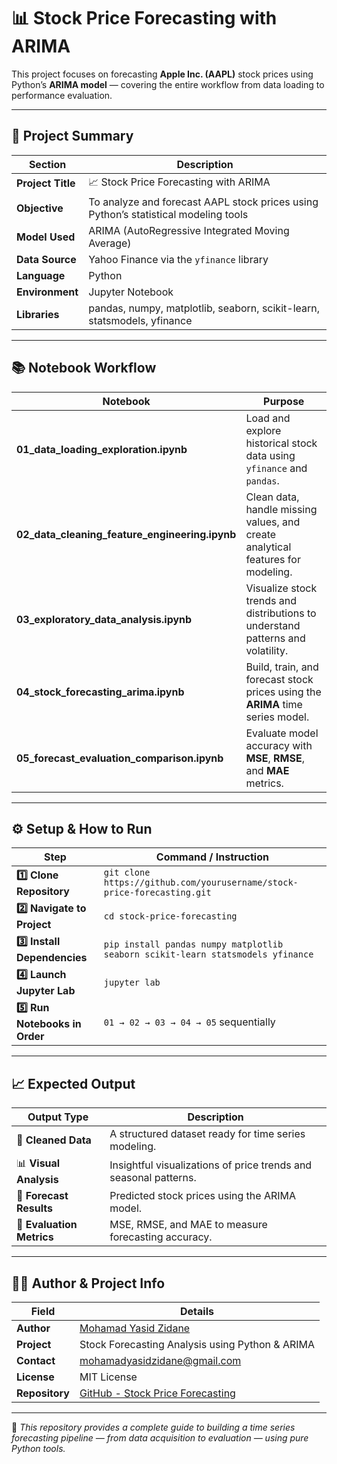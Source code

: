 # 📊 Stock Price Forecasting with ARIMA

This project focuses on forecasting **Apple Inc. (AAPL)** stock prices using Python’s **ARIMA model** — covering the entire workflow from data loading to performance evaluation.

---

## 🧭 Project Summary

| Section | Description |
|----------|-------------|
| **Project Title** | 📈 Stock Price Forecasting with ARIMA |
| **Objective** | To analyze and forecast AAPL stock prices using Python’s statistical modeling tools |
| **Model Used** | ARIMA (AutoRegressive Integrated Moving Average) |
| **Data Source** | Yahoo Finance via the `yfinance` library |
| **Language** | Python |
| **Environment** | Jupyter Notebook |
| **Libraries** | pandas, numpy, matplotlib, seaborn, scikit-learn, statsmodels, yfinance |

---

## 📚 Notebook Workflow

| Notebook | Purpose |
|-----------|----------|
| **01_data_loading_exploration.ipynb** | Load and explore historical stock data using `yfinance` and `pandas`. |
| **02_data_cleaning_feature_engineering.ipynb** | Clean data, handle missing values, and create analytical features for modeling. |
| **03_exploratory_data_analysis.ipynb** | Visualize stock trends and distributions to understand patterns and volatility. |
| **04_stock_forecasting_arima.ipynb** | Build, train, and forecast stock prices using the **ARIMA** time series model. |
| **05_forecast_evaluation_comparison.ipynb** | Evaluate model accuracy with **MSE**, **RMSE**, and **MAE** metrics. |

---

## ⚙️ Setup & How to Run

| Step | Command / Instruction |
|------|------------------------|
| **1️⃣ Clone Repository** | `git clone https://github.com/yourusername/stock-price-forecasting.git` |
| **2️⃣ Navigate to Project** | `cd stock-price-forecasting` |
| **3️⃣ Install Dependencies** | `pip install pandas numpy matplotlib seaborn scikit-learn statsmodels yfinance` |
| **4️⃣ Launch Jupyter Lab** | `jupyter lab` |
| **5️⃣ Run Notebooks in Order** | `01 → 02 → 03 → 04 → 05` sequentially |

---

## 📈 Expected Output

| Output Type | Description |
|--------------|--------------|
| 🧹 **Cleaned Data** | A structured dataset ready for time series modeling. |
| 📊 **Visual Analysis** | Insightful visualizations of price trends and seasonal patterns. |
| 🔮 **Forecast Results** | Predicted stock prices using the ARIMA model. |
| 📏 **Evaluation Metrics** | MSE, RMSE, and MAE to measure forecasting accuracy. |

---

## 👨‍💻 Author & Project Info

| Field | Details |
|--------|----------|
| **Author** | [Mohamad Yasid Zidane](https://github.com/myzidane-portfolio) |
| **Project** | Stock Forecasting Analysis using Python & ARIMA |
| **Contact** | mohamadyasidzidane@gmail.com |
| **License** | MIT License |
| **Repository** | [GitHub - Stock Price Forecasting](https://github.com/myzidane-portfolio/stock-price-forecasting) |

---

📘 *This repository provides a complete guide to building a time series forecasting pipeline — from data acquisition to evaluation — using pure Python tools.*